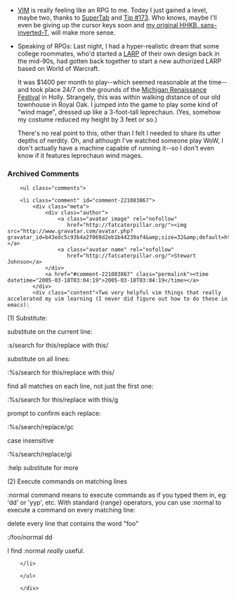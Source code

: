 * [VIM][vim] is really feeling like an RPG to me.  Today I just gained a level, maybe two, thanks to [SuperTab][super] and [Tip #173][t173].  Who knows, maybe I'll even be giving up the cursor keys soon and [my original HHKB, sans-inverted-T][hhkb], will make more sense.

[hhkb]:http://store.yahoo.com/pfuca-store/haphaccrad.html
[vim]:http://vim.sourceforge.net/
[super]:http://www.vim.org/scripts/script.php?script_id=182
[t173]:http://www.vim.org/tips/tip.php?tip_id=173

* Speaking of RPGs: Last night, I had a hyper-realistic dream that some college roommates, who'd started a [LARP][larp] of their own design back in the mid-90s, had gotten back together to start a new authorized LARP based on World of Warcraft.

  It was $1400 per month to play--which seemed reasonable at the time--and took place 24/7 on the grounds of the [Michigan Renaissance Festival][mrf] in Holly.  Strangely, this was within walking distance of our old townhouse in Royal Oak.  I jumped into the game to play some kind of "wind mage", dressed up like a 3-foot-tall leprechaun.  (Yes, somehow my costume reduced my height by 3 feet or so.)

  There's no real point to this, other than I felt I needed to share its utter depths of nerdity.  Oh, and although I've watched someone play WoW, I don't actually have a machine capable of running it--so I don't even know if it features leprechaun wind mages.
  
[mrf]:http://www.michrenfest.com/
[larp]:http://en.wikipedia.org/wiki/LARP

<div id="comments" class="comments archived-comments">
            <h3>Archived Comments</h3>
            
        <ul class="comments">
            
        <li class="comment" id="comment-221083867">
            <div class="meta">
                <div class="author">
                    <a class="avatar image" rel="nofollow" 
                       href="http://fatcaterpillar.org/"><img src="http://www.gravatar.com/avatar.php?gravatar_id=b43edc5c93b4a2f069d2eb1b44239af4&amp;size=32&amp;default=http://mediacdn.disqus.com/1320279820/images/noavatar32.png"/></a>
                    <a class="avatar name" rel="nofollow" 
                       href="http://fatcaterpillar.org/">Stewart Johnson</a>
                </div>
                <a href="#comment-221083867" class="permalink"><time datetime="2005-03-18T03:04:19">2005-03-18T03:04:19</time></a>
            </div>
            <div class="content">Two very helpful vim things that really accelerated my vim learning (I never did figure out how to do these in emacs):

(1) Substitute:

substitute on the current line:

:s/search for this/replace with this/

substitute on all lines:

:%s/search for this/replace with this/

find all matches on each line, not just the first one:

:%s/search for this/replace with this/g

prompt to confirm each replace:

:%s/search/replace/gc

case insensitive 

:%s/search/replace/gi

:help substitute for more

(2) Execute commands on matching lines

:normal command means to execute commands as if you typed them in, eg: 'dd' or 'yyp', etc. With standard {range} operators, you can use :normal to execute a command on every matching line:

delete every line that contains the word "foo"

:/foo/normal dd

I find :normal _really_ useful.</div>
            
        </li>
    
        </ul>
    
        </div>
    